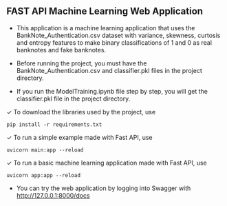 ## FAST API Machine Learning Web Application

-  This application is a machine learning application that uses the BankNote_Authentication.csv dataset with variance, skewness, curtosis and entropy features to make binary classifications of 1 and 0 as real banknotes and fake banknotes.

- Before running the project, you must have the BankNote_Authentication.csv and classifier.pkl files in the project directory.

- If you run the ModelTraining.ipynb file step by step, you will get the classifier.pkl file in the project directory.

✓ To download the libraries used by the project, use
```
pip install -r requirements.txt
```

✓ To run a simple example made with Fast API, use
```
uvicorn main:app --reload
```

✓ To run a basic machine learning application made with Fast API, use
```
uvicorn app:app --reload
```

- You can try the web application by logging into Swagger with http://127.0.0.1:8000/docs 